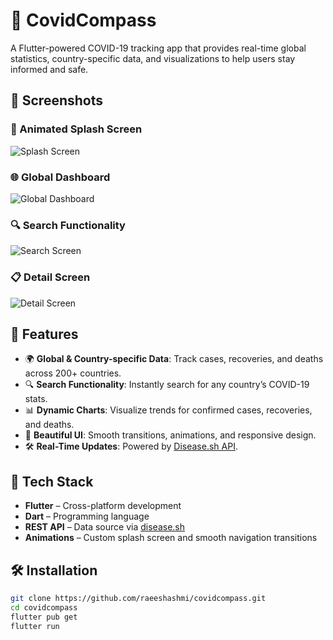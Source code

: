 # 🦠 CovidCompass

A Flutter-powered COVID-19 tracking app that provides real-time global statistics, country-specific data, and visualizations to help users stay informed and safe.

## 📱 Screenshots

### 🚀 Animated Splash Screen
![Splash Screen](screenshots/1.jpeg)

### 🌐 Global Dashboard
![Global Dashboard](screenshots/2.jpeg)

### 🔍 Search Functionality
![Search Screen](screenshots/3.jpeg)

### 📋 Detail Screen
![Detail Screen](screenshots/4.jpeg)

## 🚀 Features

- 🌍 **Global & Country-specific Data**: Track cases, recoveries, and deaths across 200+ countries.
- 🔍 **Search Functionality**: Instantly search for any country’s COVID-19 stats.
- 📊 **Dynamic Charts**: Visualize trends for confirmed cases, recoveries, and deaths.
- 🎨 **Beautiful UI**: Smooth transitions, animations, and responsive design.
- 🛠️ **Real-Time Updates**: Powered by [Disease.sh API](https://disease.sh/).

## 🧪 Tech Stack

- **Flutter** – Cross-platform development
- **Dart** – Programming language
- **REST API** – Data source via [disease.sh](https://disease.sh/)
- **Animations** – Custom splash screen and smooth navigation transitions

## 🛠️ Installation

```bash
git clone https://github.com/raeeshashmi/covidcompass.git
cd covidcompass
flutter pub get
flutter run
